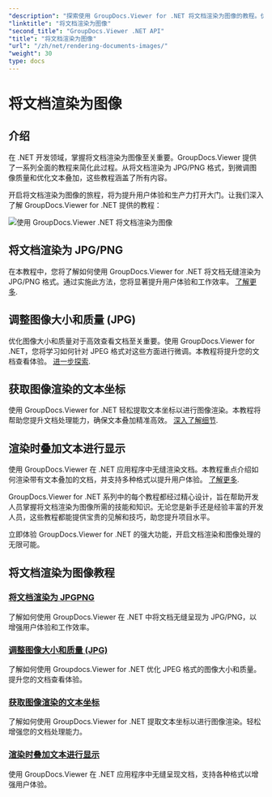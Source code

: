 ```yaml
---
"description": "探索使用 GroupDocs.Viewer for .NET 将文档渲染为图像的教程。优化图像质量、提取文本坐标并提升用户体验。"
"linktitle": "将文档渲染为图像"
"second_title": "GroupDocs.Viewer .NET API"
"title": "将文档渲染为图像"
"url": "/zh/net/rendering-documents-images/"
"weight": 30
type: docs
---
```

# 将文档渲染为图像

## 介绍

在 .NET 开发领域，掌握将文档渲染为图像至关重要。GroupDocs.Viewer 提供了一系列全面的教程来简化此过程。从将文档渲染为 JPG/PNG 格式，到微调图像质量和优化文本叠加，这些教程涵盖了所有内容。

开启将文档渲染为图像的旅程，将为提升用户体验和生产力打开大门。让我们深入了解 GroupDocs.Viewer for .NET 提供的教程：

![使用 GroupDocs.Viewer .NET 将文档渲染为图像](/viewer/rendering-documents-images/image.png)

## 将文档渲染为 JPG/PNG
在本教程中，您将了解如何使用 GroupDocs.Viewer for .NET 将文档无缝渲染为 JPG/PNG 格式。通过实施此方法，您将显著提升用户体验和工作效率。 [了解更多](./render-jpg-png/).

## 调整图像大小和质量 (JPG)
优化图像大小和质量对于高效查看文档至关重要。使用 GroupDocs.Viewer for .NET，您将学习如何针对 JPEG 格式对这些方面进行微调。本教程将提升您的文档查看体验。 [进一步探索](./adjust-image-size-and-quality-jpg/).

## 获取图像渲染的文本坐标
使用 GroupDocs.Viewer for .NET 轻松提取文本坐标以进行图像渲染。本教程将帮助您提升文档处理能力，确保文本叠加精准高效。 [深入了解细节](./get-text-coordinates-image/).

## 渲染时叠加文本进行显示
使用 GroupDocs.Viewer 在 .NET 应用程序中无缝渲染文档。本教程重点介绍如何渲染带有文本叠加的文档，并支持多种格式以提升用户体验。 [了解更多](./render-with-text-overlay/).

GroupDocs.Viewer for .NET 系列中的每个教程都经过精心设计，旨在帮助开发人员掌握将文档渲染为图像所需的技能和知识。无论您是新手还是经验丰富的开发人员，这些教程都能提供宝贵的见解和技巧，助您提升项目水平。

立即体验 GroupDocs.Viewer for .NET 的强大功能，开启文档渲染和图像处理的无限可能。

## 将文档渲染为图像教程
### [将文档渲染为 JPGPNG](./render-jpg-png/)
了解如何使用 GroupDocs.Viewer 在 .NET 中将文档无缝呈现为 JPG/PNG，以增强用户体验和工作效率。
### [调整图像大小和质量 (JPG)](./adjust-image-size-and-quality-jpg/)
了解如何使用 Groupdocs.Viewer for .NET 优化 JPEG 格式的图像大小和质量。提升您的文档查看体验。
### [获取图像渲染的文本坐标](./get-text-coordinates-image/)
了解如何使用 GroupDocs.Viewer for .NET 提取文本坐标以进行图像渲染。轻松增强您的文档处理能力。
### [渲染时叠加文本进行显示](./render-with-text-overlay/)
使用 GroupDocs.Viewer 在 .NET 应用程序中无缝呈现文档，支持各种格式以增强用户体验。